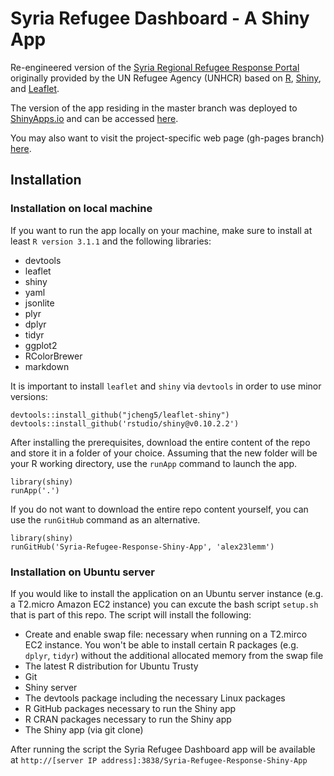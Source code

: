 # Syria Refugee Dashboard - A Shiny App

Re-engineered version of the [Syria Regional Refugee Response Portal](http://data.unhcr.org/syrianrefugees/regional.php) originally provided by the UN Refugee Agency (UNHCR) based on [R](http://www.r-project.org/), [Shiny](http://http://shiny.rstudio.com/), and [Leaflet](http://leafletjs.com/).

The version of the app residing in the master branch was deployed to [ShinyApps.io](https://www.shinyapps.io/) and can be accessed [here](http://bit.ly/1omK3gb).

You may also want to visit the project-specific web page (gh-pages branch) [here](http://alex23lemm.github.io/Syria-Refugee-Response-Shiny-App/).


## Installation

### Installation on local machine

If you want to run the app locally on your machine, make sure to install at least `R version 3.1.1` and the following libraries:

* devtools
* leaflet
* shiny
* yaml
* jsonlite
* plyr
* dplyr
* tidyr
* ggplot2
* RColorBrewer
* markdown

It is important to install `leaflet` and `shiny` via `devtools` in order to use minor versions:

    devtools::install_github("jcheng5/leaflet-shiny")
    devtools::install_github('rstudio/shiny@v0.10.2.2')


After installing the prerequisites, download the entire content of the repo and store it in a folder of your choice. Assuming that the new folder will be your R working directory, use the `runApp` command to launch the app. 

    library(shiny)
    runApp('.')
    
If you do not want to download the entire repo content yourself, you can use the `runGitHub` command as an alternative. 

    library(shiny)
    runGitHub('Syria-Refugee-Response-Shiny-App', 'alex23lemm')
    
### Installation on Ubuntu server

If you would like to install the application on an Ubuntu server instance (e.g. a T2.micro Amazon EC2 instance) you can excute the bash script `setup.sh` that is part of this repo. The script will install the following:

* Create and enable swap file: necessary when running on a T2.mirco EC2 instance. You won't be able to install certain R packages (e.g. `dplyr`, `tidyr`) without the additional allocated memory from the swap file
* The latest R distribution for Ubuntu Trusty
* Git
* Shiny server
* The devtools package including the necessary Linux packages
* R GitHub packages necessary to run the Shiny app
* R CRAN packages necessary to run the Shiny app
* The Shiny app (via git clone)

After running the script the Syria Refugee Dashboard app will be available at `http://[server IP address]:3838/Syria-Refugee-Response-Shiny-App`





